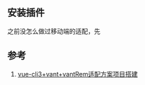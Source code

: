 

## 安装插件

之前没怎么做过移动端的适配，先

## 参考

1. [vue-cli3+vant+vantRem适配方案项目搭建](https://www.jianshu.com/p/08cff0965d7d)

